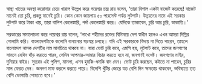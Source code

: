 স্বাস্থ্য খাতের অবস্থা করোনার চেয়ে খারাপ উল্লেখ করে গয়েশ্বর চন্দ্র রায় বলেন, ‘তারা বিশাল একটা বাজেট করেছে! বাজেট মানেই তো চুরি, প্রকল্প মানেই চুরি। কোন কোন জায়গায় ৫০ পারসেন্ট পর্যন্ত লুটপাট। উন্নয়নের নামে এই সরকার লুটপাট করে টাকা খায়, তারা বালিশ কেলেঙ্কারি, পর্দা কেলেঙ্কারি করে। যেদিকে তাকাবেন, চুরি আর চুরি, ডাকাতি।’

সরকারের সমালোচনা করে গয়েশ্বর রায় বলেন, ‘লাখো শহীদের রক্তের বিনিময়ে দেশ স্বাধীন হলেও এখন আমরা দিল্লির গোলামি করি। বাংলাদেশটাকে কলোনি বানানোর ষড়যন্ত্র চলছে। যদি এই সরকারকে বিদায় না দিতে পারেন, তাহলে বাংলাদেশ নামক দেশটির নাম মানচিত্রে থাকবে না। যারা ভোট চুরি করে, এমপি হয়, লুটপাট করে, তাদের জনগণের সামনে যেদিন দাঁড় করাতে পারব, সেদিন আপনার–আমার বিচার করতে হবে না, জনগণই যথেষ্ট। জনগণের মাইর, দুনিয়ার বাইর। সুতরাং এই পুলিশ, মামলা, এসব হুমকি–ধমকি বাদ দেন। ভোট চুরি করছেন, কইতে না পারেন, চুরির মাল ফেরত দেন। জনগণ মাফ করলে করতে পারে। বিদেশি খুঁটির জোরে যত বেশি দিন ক্ষমতায় থাকবেন, ভবিষ্যতে তত বেশি ভোগান্তি পোহাতে হবে।’
